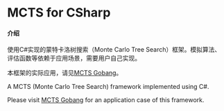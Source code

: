 # MCTS for CSharp

#### 介绍
使用C#实现的蒙特卡洛树搜索（Monte Carlo Tree Search）框架。模拟算法、评估函数等依赖于应用场景，需要用户自己实现。

本框架的实际应用，请见[MCTS Gobang](https://gitee.com/freeman449/MCTS-Gobang)。

A MCTS (Monte Carlo Tree Search) framework implemented using C#.

Please visit [MCTS Gobang](https://gitee.com/freeman449/MCTS-Gobang) for an application case of this framework.
